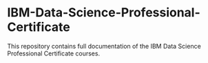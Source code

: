 # IBM-Data-Science-Professional-Certificate
This repository contains full documentation of the IBM Data Science Professional Certificate courses.
